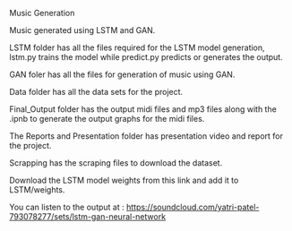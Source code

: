 Music Generation

Music generated using LSTM and GAN.

LSTM folder has all the files required for the LSTM model generation, lstm.py trains the model while predict.py predicts or generates the output.

GAN foler has all the files for generation of music using GAN.

Data folder has all the data sets for the project.

Final_Output folder has the output midi files and mp3 files along with the .ipnb to generate the output graphs for the midi files.

The Reports and Presentation folder has presentation video and report for the project.

Scrapping has the scraping files to download the dataset.

Download the LSTM model weights from this link and add it to LSTM/weights.

You can listen to the output at : https://soundcloud.com/yatri-patel-793078277/sets/lstm-gan-neural-network

